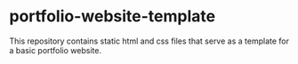 # portfolio-website-template

This repository contains static html and css files that serve as a 
template for a basic portfolio website. 